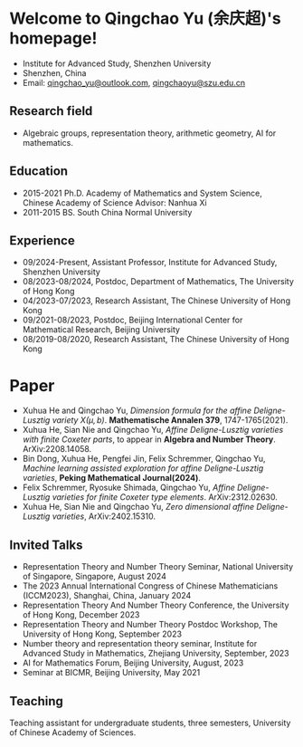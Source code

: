 # Welcome to Qingchao Yu (余庆超)'s homepage!

- Institute for Advanced Study, Shenzhen University
- Shenzhen, China
- Email: qingchao_yu@outlook.com, qingchaoyu@szu.edu.cn



<!-- <img align="right" alt="img" src="https://github.com/FernandoRoldan93/FernandoRoldan93/blob/master/cover_image.jpg" width="50%" height="auto"  -->



## Research field
- Algebraic groups, representation theory, arithmetic geometry, AI for mathematics.

## Education
- 2015-2021  Ph.D. Academy of Mathematics and System Science, Chinese Academy of Science Advisor: Nanhua Xi
- 2011-2015  BS. South China Normal University

## Experience
- 09/2024-Present, Assistant Professor, Institute for Advanced Study, Shenzhen   University
- 08/2023-08/2024, Postdoc, Department of Mathematics, The University of Hong Kong
- 04/2023-07/2023, Research Assistant, The Chinese University of Hong Kong 
- 09/2021-08/2023, Postdoc, Beijing International Center for Mathematical Research, Beijing University
- 08/2019-08/2020, Research Assistant, The Chinese University of Hong Kong 



# Paper
- Xuhua He and Qingchao Yu, *Dimension formula for the affine Deligne-Lusztig variety $X(\mu, b)$*. **Mathematische Annalen 379**, 1747-1765(2021).
- Xuhua He, Sian Nie and Qingchao Yu, *Affine Deligne-Lusztig varieties with finite Coxeter parts*, to appear in **Algebra and Number Theory**. ArXiv:2208.14058.
- Bin Dong, Xuhua He, Pengfei Jin, Felix Schremmer, Qingchao Yu, *Machine learning assisted exploration for affine Deligne-Lusztig varieties*, **Peking Mathematical Journal(2024)**.
- Felix Schremmer, Ryosuke Shimada, Qingchao Yu, *Affine Deligne-Lusztig varieties for finite Coxeter type elements*. ArXiv:2312.02630.
- Xuhua He, Sian Nie and Qingchao Yu, *Zero dimensional affine Deligne-Lusztig varieties*, ArXiv:2402.15310.


## Invited Talks
- Representation Theory and Number Theory Seminar, National University of Singapore, Singapore, August 2024
- The 2023 Annual International Congress of Chinese Mathematicians (ICCM2023), Shanghai, China, January 2024
- Representation Theory And Number Theory Conference, the University of Hong Kong, December 2023
- Representation Theory and Number Theory Postdoc Workshop, The University of Hong Kong, September 2023 
- Number theory and representation theory seminar, Institute for Advanced Study in Mathematics, Zhejiang University, September, 2023
- AI for Mathematics Forum, Beijing University, August, 2023
- Seminar at BICMR, Beijing University, May 2021

## Teaching
Teaching assistant for undergraduate students, three semesters, University of Chinese Academy of Sciences.
